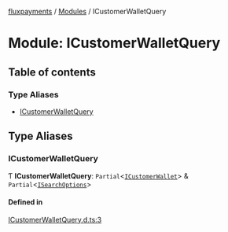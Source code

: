 [fluxpayments](../README.md) / [Modules](../modules.md) / ICustomerWalletQuery

# Module: ICustomerWalletQuery

## Table of contents

### Type Aliases

- [ICustomerWalletQuery](ICustomerWalletQuery.md#icustomerwalletquery)

## Type Aliases

### ICustomerWalletQuery

Ƭ **ICustomerWalletQuery**: `Partial`\<[`ICustomerWallet`](../interfaces/ICustomerWallet.ICustomerWallet.md)\> & `Partial`\<[`ISearchOptions`](../interfaces/ISearchOptions.ISearchOptions.md)\>

#### Defined in

[ICustomerWalletQuery.d.ts:3](https://github.com/fluxpayments1/fluxpayments_api_ts/blob/2772c747e214a3cab637ab4d18a9d6944f43ee64/src/types/flux_types/ICustomerWalletQuery.d.ts#L3)
